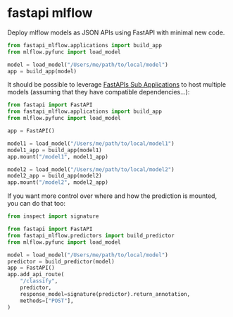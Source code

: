 # fastapi mlflow

Deploy mlflow models as JSON APIs using FastAPI with minimal new code.

```python
from fastapi_mlflow.applications import build_app
from mlflow.pyfunc import load_model

model = load_model("/Users/me/path/to/local/model")
app = build_app(model)
```

It should be possible to leverage [FastAPIs Sub Applications](https://fastapi.tiangolo.com/advanced/sub-applications/#sub-applications-mounts) to host multiple models (assuming that they have compatible dependencies...):

```python
from fastapi import FastAPI
from fastapi_mlflow.applications import build_app
from mlflow.pyfunc import load_model

app = FastAPI()

model1 = load_model("/Users/me/path/to/local/model1")
model1_app = build_app(model1)
app.mount("/model1", model1_app)

model2 = load_model("/Users/me/path/to/local/model2")
model2_app = build_app(model2)
app.mount("/model2", model2_app)
```

If you want more control over where and how the prediction is mounted, you can do that too:

```python
from inspect import signature

from fastapi import FastAPI
from fastapi_mlflow.predictors import build_predictor
from mlflow.pyfunc import load_model

model = load_model("/Users/me/path/to/local/model")
predictor = build_predictor(model)
app = FastAPI()
app.add_api_route(
    "/classify",
    predictor,
    response_model=signature(predictor).return_annotation,
    methods=["POST"],
)
```

